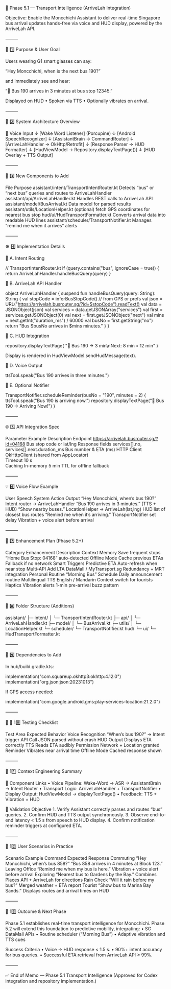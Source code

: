 🚌 Phase 5.1 — Transport Intelligence (ArriveLah Integration)

Objective:
Enable the Moncchichi Assistant to deliver real-time Singapore bus arrival updates hands-free via voice and HUD display, powered by the ArriveLah API.

⸻

🧠 1️⃣ Purpose & User Goal

Users wearing G1 smart glasses can say:

“Hey Moncchichi, when is the next bus 190?”

and immediately see and hear:

“🚌 Bus 190 arrives in 3 minutes at bus stop 12345.”

Displayed on HUD • Spoken via TTS • Optionally vibrates on arrival.

⸻

🧩 2️⃣ System Architecture Overview

🎤 Voice Input
   ↓
[Wake Word Listener] (Porcupine)
   ↓
[Android SpeechRecognizer]
   ↓
[AssistantBrain → CommandRouter]
   ↓
[ArriveLahHandler → OkHttp/Retrofit]
   ↓
[Response Parser → HUD Formatter]
   ↓
[HudViewModel → Repository.displayTextPage()]
   ↓
[HUD Overlay + TTS Output]


⸻

🧩 3️⃣ New Components to Add

File	Purpose
assistant/intent/TransportIntentRouter.kt	Detects “bus” or “next bus” queries and routes to ArriveLahHandler
assistant/api/ArriveLahHandler.kt	Handles REST calls to ArriveLah API
assistant/model/BusArrival.kt	Data model for parsed results
assistant/utils/LocationHelper.kt	(optional) fetch GPS coordinates for nearest bus stop
hud/ui/HudTransportFormatter.kt	Converts arrival data into readable HUD lines
assistant/scheduler/TransportNotifier.kt	Manages “remind me when it arrives” alerts


⸻

⚙️ 4️⃣ Implementation Details

🧱 A. Intent Routing

// TransportIntentRouter.kt
if (query.contains("bus", ignoreCase = true)) {
    return ArriveLahHandler.handleBusQuery(query)
}

🧱 B. ArriveLah API Handler

object ArriveLahHandler {
    suspend fun handleBusQuery(query: String): String {
        val stopCode = inferBusStopCode() // from GPS or prefs
        val json = URL("https://arrivelah.busrouter.sg/?id=$stopCode").readText()
        val data = JSONObject(json)
        val services = data.getJSONArray("services")
        val first = services.getJSONObject(0)
        val next = first.getJSONObject("next")
        val mins = next.getInt("duration_ms") / 60000
        val busNo = first.getString("no")
        return "Bus $busNo arrives in $mins minutes."
    }
}

🧱 C. HUD Integration

repository.displayTextPage(
    "🚌 Bus 190 → 3 min\nNext: 8 min • 12 min"
)

Display is rendered in HudViewModel.sendHudMessage(text).

🧱 D. Voice Output

ttsTool.speak("Bus 190 arrives in three minutes.")

🧱 E. Optional Notifier

TransportNotifier.scheduleReminder(busNo = "190", minutes = 2) {
    ttsTool.speak("Bus 190 is arriving now.")
    repository.displayTextPage("🚌 Bus 190 → Arriving Now!")
}


⸻

🌐 5️⃣ API Integration Spec

Parameter	Example	Description
Endpoint	https://arrivelah.busrouter.sg/?id=04168	Bus stop code or lat/lng
Response fields	services[].no, services[].next.duration_ms	Bus number & ETA (ms)
HTTP Client	OkHttpClient (shared from AppLocator)	
Timeout	10 s	
Caching	In-memory 5 min TTL for offline fallback	


⸻

💡 6️⃣ Voice Flow Example

User Speech	System Action	Output
“Hey Moncchichi, when’s bus 190?”	Intent router → ArriveLahHandler	“Bus 190 arrives in 3 minutes.” (TTS + HUD)
“Show nearby buses.”	LocationHelper → ArriveLah(lat,lng)	HUD list of closest bus routes
“Remind me when it’s arriving.”	TransportNotifier set delay	Vibration + voice alert before arrival


⸻

📍 7️⃣ Enhancement Plan (Phase 5.2+)

Category	Enhancement	Description
Context Memory	Save frequent stops	“Home Bus Stop: 04168” auto-detected
Offline Mode	Cache previous ETAs	Fallback if no network
Smart Triggers	Predictive ETA	Auto-refresh when near stop
Multi-API	Add LTA DataMall / MyTransport.sg	Redundancy + MRT integration
Personal Routine	“Morning Bus” Schedule	Daily announcement routine
Multilingual TTS	English / Mandarin	Context switch for tourists
Haptics	Vibration alerts	1-min pre-arrival buzz pattern


⸻

🧭 8️⃣ Folder Structure (Additions)

assistant/
 ├─ intent/
 │   └─ TransportIntentRouter.kt
 ├─ api/
 │   └─ ArriveLahHandler.kt
 ├─ model/
 │   └─ BusArrival.kt
 ├─ utils/
 │   └─ LocationHelper.kt
 └─ scheduler/
     └─ TransportNotifier.kt
hud/
 └─ ui/
     └─ HudTransportFormatter.kt


⸻

🔐 9️⃣ Dependencies to Add

In hub/build.gradle.kts:

implementation("com.squareup.okhttp3:okhttp:4.12.0")
implementation("org.json:json:20231013")

If GPS access needed:

implementation("com.google.android.gms:play-services-location:21.2.0")


⸻

🔎 🔧 10️⃣ Testing Checklist

Test Area	Expected Behavior
Voice Recognition	“When’s bus 190?” → Intent trigger
API Call	JSON parsed without crash
HUD Output	Displays ETA correctly
TTS	Reads ETA audibly
Permission	Network + Location granted
Reminder	Vibrates near arrival time
Offline Mode	Cached response shown


⸻

📘 11️⃣ Context Engineering Summary

🧩 Component Links
	•	Voice Pipeline: Wake-Word → ASR → AssistantBrain → Intent Router
	•	Transport Logic: ArriveLahHandler + TransportNotifier
	•	Display Output: HudViewModel → displayTextPage()
	•	Feedback: TTS + Vibration + HUD

🧪 Validation Objective
	1.	Verify Assistant correctly parses and routes “bus” queries.
	2.	Confirm HUD and TTS output synchronously.
	3.	Observe end-to-end latency < 1.5 s from speech to HUD display.
	4.	Confirm notification reminder triggers at configured ETA.

⸻

💬 12️⃣ User Scenarios in Practice

Scenario	Example Command	Expected Response
Commuting	“Hey Moncchichi, when’s bus 858?”	“Bus 858 arrives in 4 minutes at Block 123.”
Leaving Office	“Remind me when my bus is here.”	Vibration + voice alert before arrival
Exploring	“Nearest bus to Gardens by the Bay.”	Combines Places API + ArriveLah for directions
Rain Check	“Will it rain before my bus?”	Merged weather + ETA report
Tourist	“Show bus to Marina Bay Sands.”	Displays routes and arrival times on HUD


⸻

🚀 13️⃣ Outcome & Next Phase

Phase 5.1 establishes real-time transport intelligence for Moncchichi.
Phase 5.2 will extend this foundation to predictive mobility, integrating:
	•	SG DataMall APIs
	•	Routine scheduler (“Morning Bus”)
	•	Adaptive vibration and TTS cues

Success Criteria
	•	Voice → HUD response < 1.5 s.
	•	90%+ intent accuracy for bus queries.
	•	Successful ETA retrieval from ArriveLah API ≥ 99%.

⸻

✅ End of Memo — Phase 5.1 Transport Intelligence
(Approved for Codex integration and repository implementation.)